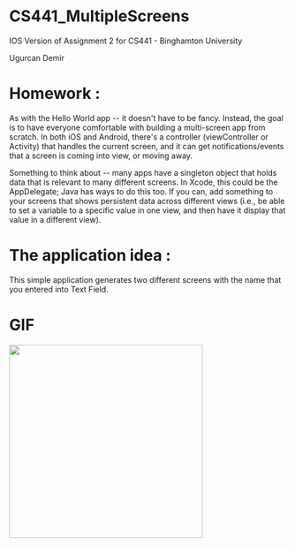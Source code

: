 # CS441_MultipleScreens

IOS Version of Assignment 2 for CS441 - Binghamton University

Ugurcan Demir

# Homework : 

  As with the Hello World app -- it doesn't have to be fancy. Instead, the goal is to have everyone comfortable with building a multi-screen app from scratch.  In both iOS and Android, there's a controller (viewController or Activity) that handles the current screen, and it can get notifications/events that a screen is coming into view, or moving away.
  
  Something to think about -- many apps have a singleton object that holds data that is relevant to many different screens.  In Xcode, this could be the AppDelegate; Java has ways to do this too.  If you can, add something to your screens that shows persistent data across different views (i.e., be able to set a variable to a specific value in one view, and then have it display that value in a different view).

# The application idea : 
  This simple application generates two different screens with the name that you entered into Text Field.
 

  
# GIF

<img src="http://g.recordit.co/6y9AskV0aA.gif" width=350><br>
